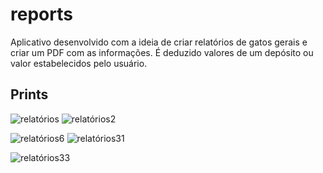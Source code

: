 # reports

Aplicativo desenvolvido com a ideia de criar relatórios de gatos gerais e criar um PDF com as informações. É deduzido valores de um depósito ou valor estabelecidos pelo usuário.

## Prints


![relatórios](https://user-images.githubusercontent.com/61428146/154289465-550a0c52-9ab8-4299-a511-0f43e3cb183a.png) ![relatórios2](https://user-images.githubusercontent.com/61428146/154289470-a1c5981b-658c-405a-a0aa-4daf510e528c.png)

![relatórios6](https://user-images.githubusercontent.com/61428146/154289491-03644933-15ec-420a-99a0-d7ba5cf3ec0b.png) ![relatórios31](https://user-images.githubusercontent.com/61428146/154289501-fa0d0cdf-5d01-455a-afc4-984aac8b6ec0.png)

![relatórios33](https://user-images.githubusercontent.com/61428146/154289518-2394bd0f-6d0b-4dc3-9497-5b73addbfca2.png)
